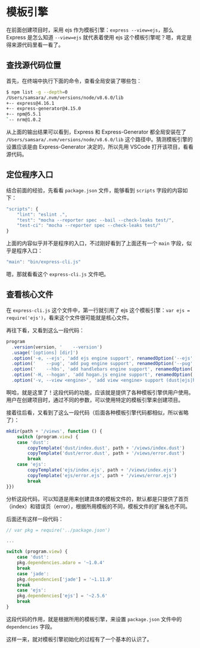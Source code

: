 # 模板引擎

在前面创建项目时，采用 ejs 作为模板引擎：`express --view=ejs`，那么 Express 是怎么知道 `--view=ejs` 就代表着使用 ejs 这个模板引擎呢？嗯，肯定是得来源代码里看一看了。

## 查找源代码位置

首先，在终端中执行下面的命令，查看全局安装了哪些包：

```sh
$ npm list -g --depth=0
/Users/samsara/.nvm/versions/node/v8.6.0/lib
+-- express@4.16.1
+-- express-generator@4.15.0
+-- npm@5.5.1
`-- nrm@1.0.2
```

从上面的输出结果可以看到，Express 和 Express-Generator 都全局安装在了 `/Users/samsara/.nvm/versions/node/v8.6.0/lib` 这个路径中。猜测模板引擎的设置应该是由 Express-Generator 决定的，所以先用 VSCode 打开该项目，看看源代码。

## 定位程序入口

结合前面的经验，先看看 `package.json` 文件，能够看到 `scripts` 字段的内容如下：

```javascript
"scripts": {
    "lint": "eslint .",
    "test": "mocha --reporter spec --bail --check-leaks test/",
    "test-ci": "mocha --reporter spec --check-leaks test/"
}
```

上面的内容似乎并不是程序的入口，不过刚好看到了上面还有一个 `main` 字段，似乎是程序入口：

```javascript
"main": "bin/express-cli.js"
```

嗯，那就看看这个 `express-cli.js` 文件吧。

## 查看核心文件

在 `express-cli.js` 这个文件中，第一行就引用了 ejs 这个模板引擎：`var ejs = require('ejs')`，看来这个文件很可能就是核心文件。

再往下看，又看到这么一段代码：

```javascript
program
  .version(version, '    --version')
  .usage('[options] [dir]')
  .option('-e, --ejs', 'add ejs engine support', renamedOption('--ejs', '--view=ejs'))
  .option('    --pug', 'add pug engine support', renamedOption('--pug', '--view=pug'))
  .option('    --hbs', 'add handlebars engine support', renamedOption('--hbs', '--view=hbs'))
  .option('-H, --hogan', 'add hogan.js engine support', renamedOption('--hogan', '--view=hogan'))
  .option('-v, --view <engine>', 'add view <engine> support (dust|ejs|hbs|hjs|jade|pug|twig|vash) (defaults to jade)')
```

啊哈，就是这里了！这段代码的功能，应该就是提供了各种模板引擎供用户使用。用户在创建项目时，通过不同的参数，可以使用特定的模板引擎来创建项目。

接着往后看，又看到了这么一段代码（后面各种模板引擎代码都相似，所以省略了）：

```javascript
mkdir(path + '/views', function () {
    switch (program.view) {
    case 'dust':
        copyTemplate('dust/index.dust', path + '/views/index.dust')
        copyTemplate('dust/error.dust', path + '/views/error.dust')
        break
    case 'ejs':
        copyTemplate('ejs/index.ejs', path + '/views/index.ejs')
        copyTemplate('ejs/error.ejs', path + '/views/error.ejs')
        break
}})
```

分析这段代码，可以知道是用来创建具体的模板文件的，默认都是只提供了首页（index）和错误页（error），根据所用模板的不同，模板文件的扩展名也不同。

后面还有这样一段代码：

```javascript
// var pkg = require('../package.json')

...

switch (program.view) {
    case 'dust':
    pkg.dependencies.adaro = '~1.0.4'
    break
    case 'jade':
    pkg.dependencies['jade'] = '~1.11.0'
    break
    case 'ejs':
    pkg.dependencies['ejs'] = '~2.5.6'
    break
}
```

这段代码的作用，就是根据所用的模板引擎，来设置 `package.json` 文件中的 `dependencies` 字段。

这样一来，就对模板引擎初始化的过程有了一个基本的认识了。
